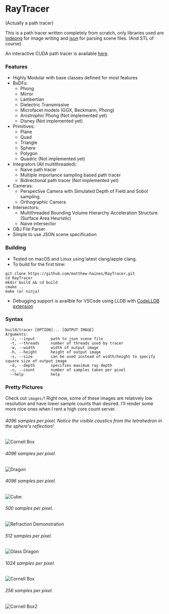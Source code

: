# RayTracer
(Actually a path tracer)

This is a path tracer written completely from scratch, only libraries used are [lodepng](https://github.com/lvandeve/lodepng) for image writing and [json](https://github.com/nlohmann/json) for parsing scene files. (And STL of course)

An interactive CUDA path tracer is available [here](https://github.com/matthew-haines/cuda-renderer).

### Features
- Highly Modular with base classes defined for most features
- BxDFs:
  - Phong
  - Mirror
  - Lambertian
  - Dielectric Transmissive
  - Microfacet models (GGX, Beckmann, Phong)
  - Anistrophic Phong (Not implemented yet)
  - Disney (Not implemented yet)
- Primitives:
  - Plane
  - Quad
  - Triangle
  - Sphere
  - Polygon
  - Quadric (Not implemented yet)
- Integrators (All multithreaded):
  - Naive path tracer
  - Multiple importance sampling based path tracer
  - Bidirectional path tracer (Not implemented yet)
- Cameras:
  - Perspective Camera with Simulated Depth of Field and Sobol sampling.
  - Orthographic Camera
- Intersectors:
  - Multithreaded Bounding Volume Hierarchy Acceleration Structure (Surface Area Heuristic)
  - Naive intersector
- OBJ File Parser
- Simple to use JSON scene specification

### Building
- Tested on macOS and Linux using latest clang/apple clang.
- To build for the first time:
```
git clone https://github.com/matthew-haines/RayTracer.git
cd RayTracer
mkdir build && cd build
cmake ..
make (or ninja)
```
- Debugging support is availble for VSCode using LLDB with [CodeLLDB extension](https://marketplace.visualstudio.com/items?itemName=vadimcn.vscode-lldb)

### Syntax
```
build/tracer [OPTION]... [OUTPUT IMAGE]
Arguments:
  -i, --input       path to json scene file
  -t, --threads     number of threads used by tracer
  -w, --width       width of output image
  -h, --height      height of output image
  -s, --size        can be used instead of width/height to specify square size of output image
  -d, --depth       specifies maximum ray depth
  -c, --count       number of samples taken per pixel
  --help            help
```
### Pretty Pictures
Check out `images/`! Right now, some of these images are relatively low resolution and have lower sample counts than desired. I'll render some more nice ones when I rent a high core count server.
###### 4096 samples per pixel. Notice the visible caustics from the tetrahedron in the sphere's reflection!
![Cornell Box](images/jan8/cornell_box_tetrahedron-2000s-4096c.png)
###### 4096 samples per pixel.
![Dragon](images/jan10/blurreddragon-2000s-4096c.png)
###### 4096 samples per pixel.
![Cube](images/jan14/cornell_box_cube-2000s-4096c.png)
###### 500 samples per pixel.
![Refraction Demonstration](images/dec21/refraction-1280-720-500c.png)
###### 512 samples per pixel.
![Glass Dragon](images/dec27/glass-dragon-720-512c.png)
###### 1024 samples per pixel.
![Cornell Box](images/dec28/cornell_box_tetrahedron-400s-1024c.png)
###### 256 samples per pixel.
![Cornell Box2](images/dec27/cornellbox-400-256c.png)

